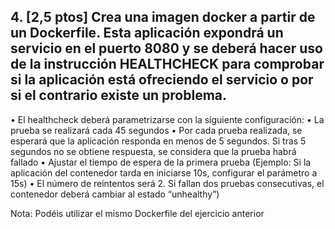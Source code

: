 ## 4. [2,5 ptos] Crea una imagen docker a partir de un Dockerfile. Esta aplicación expondrá un servicio en el puerto 8080 y se deberá hacer uso de la instrucción HEALTHCHECK para comprobar si la aplicación está ofreciendo el servicio o por si el contrario existe un problema.

• El healthcheck deberá parametrizarse con la siguiente configuración:
• La prueba se realizará cada 45 segundos
• Por cada prueba realizada, se esperará que la aplicación responda en menos de 5 segundos. Si tras 5 segundos no se obtiene respuesta, se considera que la prueba habrá fallado
• Ajustar el tiempo de espera de la primera prueba (Ejemplo: Si la aplicación del contenedor tarda en iniciarse 10s, configurar el parámetro a 15s)
• El número de reintentos será 2. Si fallan dos pruebas consecutivas, el contenedor deberá cambiar al estado “unhealthy”)

Nota: Podéis utilizar el mismo Dockerfile del ejercicio anterior
